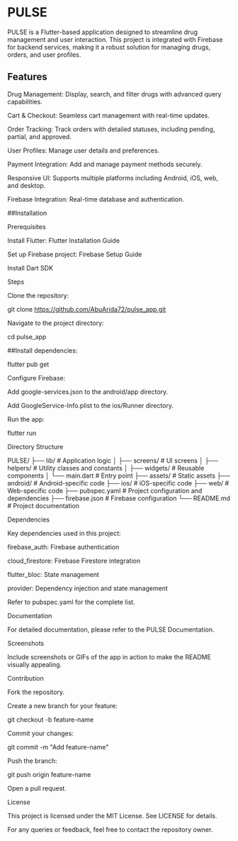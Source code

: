 # PULSE

PULSE is a Flutter-based application designed to streamline drug management and user interaction. This project is integrated with Firebase for backend services, making it a robust solution for managing drugs, orders, and user profiles.

## Features

Drug Management: Display, search, and filter drugs with advanced query capabilities.

Cart & Checkout: Seamless cart management with real-time updates.

Order Tracking: Track orders with detailed statuses, including pending, partial, and approved.

User Profiles: Manage user details and preferences.

Payment Integration: Add and manage payment methods securely.

Responsive UI: Supports multiple platforms including Android, iOS, web, and desktop.

Firebase Integration: Real-time database and authentication.

##Installation

Prerequisites

Install Flutter: Flutter Installation Guide

Set up Firebase project: Firebase Setup Guide

Install Dart SDK

Steps

Clone the repository:

git clone https://github.com/AbuArida72/pulse_app.git

Navigate to the project directory:

cd pulse_app

##Install dependencies:

flutter pub get

Configure Firebase:

Add google-services.json to the android/app directory.

Add GoogleService-Info.plist to the ios/Runner directory.

Run the app:

flutter run

Directory Structure

PULSE/
├── lib/                  # Application logic
│   ├── screens/          # UI screens
│   ├── helpers/          # Utility classes and constants
│   ├── widgets/          # Reusable components
│   └── main.dart         # Entry point
├── assets/               # Static assets
├── android/              # Android-specific code
├── ios/                  # iOS-specific code
├── web/                  # Web-specific code
├── pubspec.yaml          # Project configuration and dependencies
├── firebase.json         # Firebase configuration
└── README.md             # Project documentation

Dependencies

Key dependencies used in this project:

firebase_auth: Firebase authentication

cloud_firestore: Firebase Firestore integration

flutter_bloc: State management

provider: Dependency injection and state management

Refer to pubspec.yaml for the complete list.

Documentation

For detailed documentation, please refer to the PULSE Documentation.

Screenshots

Include screenshots or GIFs of the app in action to make the README visually appealing.

Contribution

Fork the repository.

Create a new branch for your feature:

git checkout -b feature-name

Commit your changes:

git commit -m "Add feature-name"

Push the branch:

git push origin feature-name

Open a pull request.

License

This project is licensed under the MIT License. See LICENSE for details.

For any queries or feedback, feel free to contact the repository owner.
